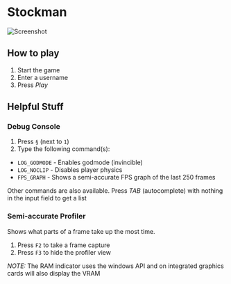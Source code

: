 # Stockman

![Screenshot](https://cdn.discordapp.com/attachments/352013025814904835/390159868759375882/unknown.png)

## How to play

1. Start the game
2. Enter a username
3. Press *Play*

## Helpful Stuff

### Debug Console
1. Press `§` (next to `1`)
2. Type the following command(s):
  * `LOG_GODMODE` - Enables godmode (invincible)
  * `LOG_NOCLIP` - Disables player physics
  * `FPS_GRAPH` - Shows a semi-accurate FPS graph of the last 250 frames

Other commands are also available. Press *TAB* (autocomplete) with nothing in
the input field to get a list

### Semi-accurate Profiler
Shows what parts of a frame take up the most time.

1. Press `F2` to take a frame capture
2. Press `F3` to hide the profiler view

*NOTE:* The RAM indicator uses the windows API and on integrated graphics cards
        will also display the VRAM
